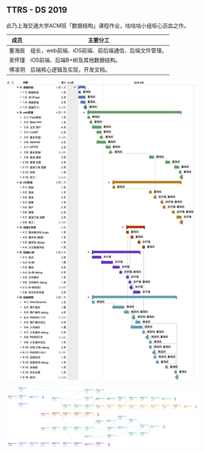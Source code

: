 ## TTRS - DS 2019

此乃上海交通大学ACM班「数据结构」课程作业，咕咕咕小组呕心沥血之作。

| 成员   | 主要分工                                           |
| ------ | -------------------------------------------------- |
| 董海辰 | 组长，web前端、iOS前端、前后端通信、后端文件管理。 |
| 吴怀瑾 | iOS前端、后端B+树及其他数据结构。                  |
| 傅凌玥 | 后端核心逻辑及实现，开发文档。                     |

![TTRS](doc/assets/TTRS.png)

![TTRS2](doc/assets/TTRS2.png)
